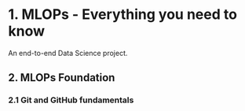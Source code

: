 # 1. MLOPs - Everything you need to know
An end-to-end Data Science project.

## 2. MLOPs Foundation

### 2.1 Git and GitHub fundamentals


